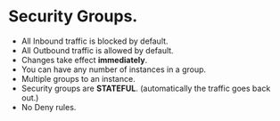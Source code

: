 # Security Groups.

- All Inbound traffic is blocked by default.
- All Outbound traffic is allowed by default.
- Changes take effect **immediately**.
- You can have any number of instances in a group.
- Multiple groups to an instance.
- Security groups are **STATEFUL**.
  (automatically the traffic goes back out.)
- No Deny rules.

